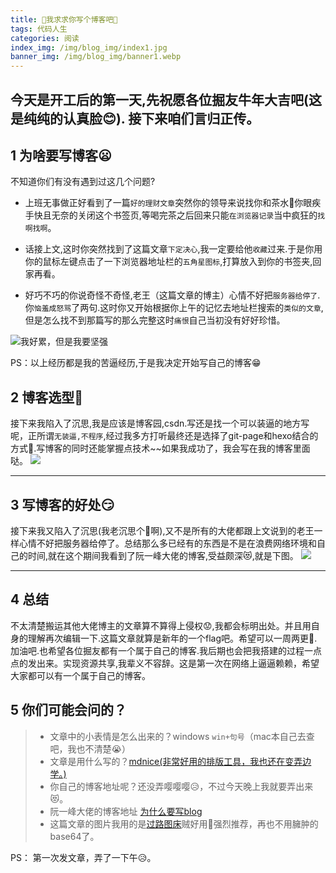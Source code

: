 ```yaml
---
title: 🎈我求求你写个博客吧🎈
tags: 代码人生
categories: 阅读
index_img: /img/blog_img/index1.jpg
banner_img: /img/blog_img/banner1.webp
---
```

今天是开工后的第一天,先祝愿各位掘友牛年大吉吧(这是纯纯的认真脸😊). 接下来咱们言归正传。
---

## 1 为啥要写博客😦
不知道你们有没有遇到过这几个问题?

  - 上班无事做正好看到了一篇`好的理财文章`突然你的领导来说找你和茶水🤩你眼疾手快且无奈的关闭这个书签页,等喝完茶之后回来只能`在浏览器记录`当中疯狂的`找啊找啊`。
  
  - 话接上文,这时你突然找到了这篇文章`下定决心`,我一定要给他`收藏`过来.于是你用你的鼠标左键点击了一下浏览器地址栏的`五角星图标`,打算放入到你的书签夹,回家再看。
  
  - 好巧不巧的你说奇怪不奇怪,老王（这篇文章的博主）心情不好把`服务器给停了`.你`恼羞成怒骂`了两句.这时你又开始根据你上午的记忆去地址栏搜索的`类似的文章`,但是怎么找不到那篇写的那么完整这时`痛恨`自己当初没有好好珍惜。

![我好累，但是我要坚强](https://s3.ax1x.com/2021/02/18/yWVwin.jpg)

PS：以上经历都是我的苦逼经历,于是我决定开始写自己的博客😁



## 2 博客选型😬

  接下来我陷入了沉思,我是应该是博客园,csdn.写还是找一个可以装逼的地方写呢，正所谓`无装逼,不程序`,经过我多方打听最终还是选择了git-page和hexo结合的方式👾.写博客的同时还能掌握点技术~~如果我成功了，我会写在我的博客里面哒。
![](https://s3.ax1x.com/2021/02/18/yWEvKU.png)

---

## 3 写博客的好处😏

  接下来我又陷入了沉思(我老沉思个🐔啊),又不是所有的大佬都跟上文说到的老王一样心情不好把服务器给停了。总结那么多已经有的东西是不是在浪费网络环境和自己的时间,就在这个期间我看到了阮一峰大佬的博客,受益颇深😻,就是下图。
![](https://s3.ax1x.com/2021/02/18/yWV6LF.png)

---

## 4 总结

  不太清楚搬运其他大佬博主的文章算不算得上侵权😟,我都会标明出处。并且用自身的理解再次编辑一下.这篇文章就算是新年的一个flag吧。希望可以一周两更🤩.加油吧.也希望各位掘友都有一个属于自己的博客.我后期也会把我搭建的过程一点点的发出来。实现资源共享,我辈义不容辞。这是第一次在网络上逼逼赖赖，希望大家都可以有一个属于自己的博客。

## 5 你们可能会问的？
> - 文章中的小表情是怎么出来的？windows `win+句号`（mac本自己去查吧，我也不清楚😭）
>- 文章是用什么写的？[mdnice(非常好用的排版工具，我也还在变弄边学。)](https://www.mdnice.com/)
>- 你自己的博客地址呢？还没弄嘤嘤嘤😥，不过今天晚上我就要弄出来😻。
>- 阮一峰大佬的博客地址 [为什么要写blog](https://www.ruanyifeng.com/blog/2006/12/why_i_keep_blogging.html)
>- 这篇文章的图片我用的是[过路图床](https://imgchr.com/)贼好用🎨强烈推荐，再也不用臃肿的base64了。

PS： 第一次发文章，弄了一下午😥。
